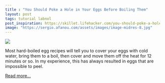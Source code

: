 ```yaml
---
title : "You Should Poke a Hole in Your Eggs Before Boiling Them"
layout: post
tags: tutorial labnol
post_inspiration: https://skillet.lifehacker.com/you-should-poke-a-hole-in-your-eggs-before-boiling-them-1846669334
image: "https://sergio.afanou.com/assets/images/image-midres-8.jpg"
---
```


<img src="https://i.kinja-img.com/gawker-media/image/upload/s--fcCvLgep--/c_fit,fl_progressive,q_80,w_636/rouegs6gu1e8t23baxn6.jpg" /><p>Most hard-boiled egg recipes will tell you to cover your eggs with cold water, bring them to a boil, then cover and move them off the heat for 12 minutes or so. In my experience, this has always resulted in eggs that are impossible to peel.</p><p><a href="https://skillet.lifehacker.com/you-should-poke-a-hole-in-your-eggs-before-boiling-them-1846669334">Read more...</a></p>